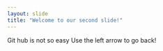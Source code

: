 ```yaml
---
layout: slide
title: "Welcome to our second slide!"
---
```

Git hub is not so easy
Use the left arrow to go back!
